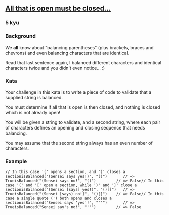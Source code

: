 <h2><a href=https://www.codewars.com/kata/55679d644c58e2df2a00009c/train/javascript target="_blank">All that is open must be closed...</a></h2><h3>5 kyu</h3><h3 id="background">Background</h3><p>We <strong>all</strong> know about "balancing parentheses" (plus brackets, braces and chevrons) and even balancing characters that are identical.  </p><p>Read that last sentence again, I balanced different characters and identical characters twice and you didn't even notice... :)</p><h3 id="kata">Kata</h3><p>Your challenge in this kata is to write a piece of code to validate that a supplied string is balanced.</p><p>You must determine if all that is open is then closed, and nothing is closed which is not already open!</p><p>You will be given a string to validate, and a second string, where each pair of characters defines an opening and closing sequence that needs balancing.</p><p>You may assume that the second string always has an even number of characters.</p><h3 id="example">Example</h3><pre style="display: none;"><code class="language-python"><span class="cm-comment"># In this case '(' opens a section, and ')' closes a section</span><span class="cm-variable">is_balanced</span>(<span class="cm-string">"(Sensei says yes!)"</span>, <span class="cm-string">"()"</span>)       <span class="cm-comment"># =&gt; True</span><span class="cm-variable">is_balanced</span>(<span class="cm-string">"(Sensei says no!"</span>, <span class="cm-string">"()"</span>)         <span class="cm-comment"># =&gt; False</span><span class="cm-comment"># In this case '(' and '[' open a section, while ')' and ']' close a section</span><span class="cm-variable">is_balanced</span>(<span class="cm-string">"(Sensei [says] yes!)"</span>, <span class="cm-string">"()[]"</span>)   <span class="cm-comment"># =&gt; True</span><span class="cm-variable">is_balanced</span>(<span class="cm-string">"(Sensei [says) no!]"</span>, <span class="cm-string">"()[]"</span>)    <span class="cm-comment"># =&gt; False</span><span class="cm-comment"># In this case a single quote (') both opens and closes a section</span><span class="cm-variable">is_balanced</span>(<span class="cm-string">"Sensei says 'yes'!"</span>, <span class="cm-string">"''"</span>)       <span class="cm-comment"># =&gt; True</span><span class="cm-variable">is_balanced</span>(<span class="cm-string">"Sensei say's no!"</span>, <span class="cm-string">"''"</span>)         <span class="cm-comment"># =&gt; False</span></code></pre><pre><code class="language-javascript"><span class="cm-comment">// In this case '(' opens a section, and ')' closes a section</span><span class="cm-variable">isBalanced</span>(<span class="cm-string">"(Sensei says yes!)"</span>, <span class="cm-string">"()"</span>)       <span class="cm-comment">// =&gt; True</span><span class="cm-variable">isBalanced</span>(<span class="cm-string">"(Sensei says no!"</span>, <span class="cm-string">"()"</span>)         <span class="cm-comment">// =&gt; False</span><span class="cm-comment">// In this case '(' and '[' open a section, while ')' and ']' close a section</span><span class="cm-variable">isBalanced</span>(<span class="cm-string">"(Sensei [says] yes!)"</span>, <span class="cm-string">"()[]"</span>)   <span class="cm-comment">// =&gt; True</span><span class="cm-variable">isBalanced</span>(<span class="cm-string">"(Sensei [says) no!]"</span>, <span class="cm-string">"()[]"</span>)    <span class="cm-comment">// =&gt; False</span><span class="cm-comment">// In this case a single quote (') both opens and closes a section</span><span class="cm-variable">isBalanced</span>(<span class="cm-string">"Sensei says 'yes'!"</span>, <span class="cm-string">"''"</span>)       <span class="cm-comment">// =&gt; True</span><span class="cm-variable">isBalanced</span>(<span class="cm-string">"Sensei say's no!"</span>, <span class="cm-string">"''"</span>)         <span class="cm-comment">// =&gt; False</span></code></pre><pre style="display: none;"><code class="language-csharp"><span class="cm-comment">// In this case '(' opens a section, and ')' closes a section</span><span class="cm-variable">Kata</span>.<span class="cm-variable">IsBalanced</span>(<span class="cm-string">"(Sensei says yes!)"</span>, <span class="cm-string">"()"</span>);       <span class="cm-comment">// =&gt; True</span><span class="cm-variable">Kata</span>.<span class="cm-variable">IsBalanced</span>(<span class="cm-string">"(Sensei says no!"</span>, <span class="cm-string">"()"</span>);         <span class="cm-comment">// =&gt; False</span><span class="cm-comment">// In this case '(' and '[' open a section, while ')' and ']' close a section</span><span class="cm-variable">Kata</span>.<span class="cm-variable">IsBalanced</span>(<span class="cm-string">"(Sensei [says] yes!)"</span>, <span class="cm-string">"()[]"</span>);   <span class="cm-comment">// =&gt; True</span><span class="cm-variable">Kata</span>.<span class="cm-variable">IsBalanced</span>(<span class="cm-string">"(Sensei [says) no!]"</span>, <span class="cm-string">"()[]"</span>);    <span class="cm-comment">// =&gt; False</span><span class="cm-comment">// In this case a single quote (') both opens and closes a section</span><span class="cm-variable">Kata</span>.<span class="cm-variable">IsBalanced</span>(<span class="cm-string">"Sensei says 'yes'!"</span>, <span class="cm-string">"''"</span>);       <span class="cm-comment">// =&gt; True</span><span class="cm-variable">Kata</span>.<span class="cm-variable">IsBalanced</span>(<span class="cm-string">"Sensei say's no!"</span>, <span class="cm-string">"''"</span>);         <span class="cm-comment">// =&gt; False</span></code></pre><pre style="display: none;"><code class="language-coffeescript"><span class="cm-comment"># In this case '(' opens a section, and ')' closes a section</span><span class="cm-variable">isBalanced</span><span class="cm-punctuation">(</span><span class="cm-string">"(Sensei says yes!)"</span><span class="cm-punctuation">,</span> <span class="cm-string">"()"</span><span class="cm-punctuation">)</span>       <span class="cm-comment"># =&gt; True</span><span class="cm-variable">isBalanced</span><span class="cm-punctuation">(</span><span class="cm-string">"(Sensei says no!"</span><span class="cm-punctuation">,</span> <span class="cm-string">"()"</span><span class="cm-punctuation">)</span>         <span class="cm-comment"># =&gt; False</span><span class="cm-comment"># In this case '(' and '[' open a section, while ')' and ']' close a section</span><span class="cm-variable">isBalanced</span><span class="cm-punctuation">(</span><span class="cm-string">"(Sensei [says] yes!)"</span><span class="cm-punctuation">,</span> <span class="cm-string">"()[]"</span><span class="cm-punctuation">)</span>   <span class="cm-comment"># =&gt; True</span><span class="cm-variable">isBalanced</span><span class="cm-punctuation">(</span><span class="cm-string">"(Sensei [says) no!]"</span><span class="cm-punctuation">,</span> <span class="cm-string">"()[]"</span><span class="cm-punctuation">)</span>    <span class="cm-comment"># =&gt; False</span><span class="cm-comment"># In this case a single quote (') both opens and closes a section</span><span class="cm-variable">isBalanced</span><span class="cm-punctuation">(</span><span class="cm-string">"Sensei says 'yes'!"</span><span class="cm-punctuation">,</span> <span class="cm-string">"''"</span><span class="cm-punctuation">)</span>       <span class="cm-comment"># =&gt; True</span><span class="cm-variable">isBalanced</span><span class="cm-punctuation">(</span><span class="cm-string">"Sensei say's no!"</span><span class="cm-punctuation">,</span> <span class="cm-string">"''"</span><span class="cm-punctuation">)</span>         <span class="cm-comment"># =&gt; False</span></code></pre>